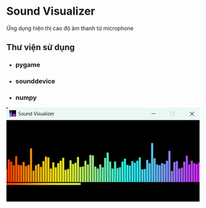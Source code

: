 # Sound Visualizer
Ứng dụng hiện thị cao độ âm thanh từ microphone

## Thư viện sử dụng
- ### pygame
- ### sounddevice
- ### numpy

![Demo](demo.png)